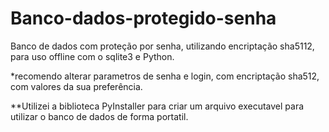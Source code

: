 # Banco-dados-protegido-senha
Banco de dados com proteção por senha, utilizando encriptação sha5112, para uso offline com o sqlite3 e Python.

*recomendo alterar parametros de senha e login, com encriptação sha512, com valores da sua preferência. 

**Utilizei a biblioteca PyInstaller para criar um arquivo executavel para utilizar o banco de dados de forma portatil.
